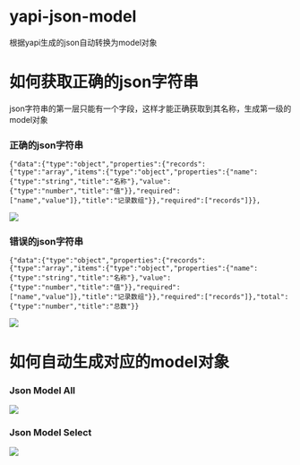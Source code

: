 # yapi-json-model
根据yapi生成的json自动转换为model对象

# 如何获取正确的json字符串
json字符串的第一层只能有一个字段，这样才能正确获取到其名称，生成第一级的model对象
### 正确的json字符串
```
{"data":{"type":"object","properties":{"records":{"type":"array","items":{"type":"object","properties":{"name":{"type":"string","title":"名称"},"value":{"type":"number","title":"值"}},"required":["name","value"]},"title":"记录数组"}},"required":["records"]}},
```
![](https://upload-images.jianshu.io/upload_images/2633493-f2809e90a14dc760.png?imageMogr2/auto-orient/strip%7CimageView2/2/w/1240)
### 错误的json字符串
```
{"data":{"type":"object","properties":{"records":{"type":"array","items":{"type":"object","properties":{"name":{"type":"string","title":"名称"},"value":{"type":"number","title":"值"}},"required":["name","value"]},"title":"记录数组"}},"required":["records"]},"total":{"type":"number","title":"总数"}}
```
![](https://upload-images.jianshu.io/upload_images/2633493-55fed5fa81c21057.png?imageMogr2/auto-orient/strip%7CimageView2/2/w/1240)

# 如何自动生成对应的model对象
### Json Model All
![](https://upload-images.jianshu.io/upload_images/2633493-ead06bf05709238c.gif?imageMogr2/auto-orient/strip)
### Json Model Select
![](https://upload-images.jianshu.io/upload_images/2633493-916199c33a56900c.gif?imageMogr2/auto-orient/strip)
